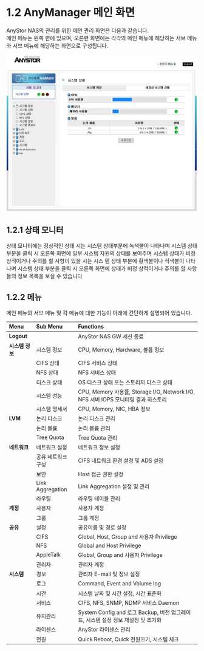 # 1.2  AnyManager 메인 화면

AnyStor NAS의 관리를 위한 메인 관리 화면은 다음과 같습니다.  
메인 메뉴는 왼쪽 편에 있으며, 오른편 화면에는 각각의 메인 메뉴에 해당하는 서브 메뉴와 서브 메뉴에 해당하는 화면으로 구성됩니다. 

![\[ &#xADF8;&#xB9BC; 1.2 AnyManager &#xBA54;&#xC778; &#xAD00;&#xB9AC;&#xD654;&#xBA74; \]](../.gitbook/assets/mainview.png)

## 1.2.1 상태 모니터

상태 모니터에는 정상적인 상태 시는 시스템 상태부분에 녹색볼이 나타나며 시스템 상태부분을 클릭 시 오른쪽 화면에 일부 시스템 자원의 상태를 보여주며 시스템 상태가 비정상적이거나 주의를 할 사항이 있을 시는 시스 템 상태 부분에 황색볼이나 적색볼이 나타나며 시스템 상태 부분을 클릭 시 오른쪽 화면에 상태가 비정 상적이거나 주의를 할 사항들의 정보 목록을 보실 수 있습니다

## 1.2.2 메뉴

메인 메뉴와 서브 메뉴 및 각 메뉴에 대한 기능이 아래에 간단하게 설명되어 있습니다.

| Menu | Sub Menu | Functions |
| :---	| :---	| :---	|
| **Logout** |  | AnyStor NAS GW 세션 종료 |
| **시스템 정보** | 시스템 정보 | CPU, Memory, Hardware, 볼륨 정보 |
|  | CIFS 상태 | CIFS 서비스 상태 |
|  | NFS 상태 | NFS 서비스 상태 |
|  | 디스크 상태 | OS 디스크 상태 또는 스토리지 디스크 상태 |
|  | 시스템 성능 | CPU, Memory 사용률, Storage I/O, Network I/O, NFS 서버 IOPS 모니터링 결과 히스토리 |
|  | 시스템 명세서 | CPU, Memory, NIC, HBA 정보 |
| **LVM** | 논리 디스크 | 논리 디스크 관리 |
|  | 논리 볼륨 | 논리 볼륨 관리 |
|  | Tree Quota | Tree Quota 관리 |
| **네트워크** | 네트워크 설정 | 네트워크 정보 설정 |
|  | 공유 네트워크 구성 | CIFS 네트워크 환경 설정 및 ADS 설정 |
|  | 보안 | Host 접근 권한 설정 |
|  | Link Aggregation | Link Aggregation 설정 및 관리 |
|  | 라우팅 | 라우팅 테이블 관리 |
| **계정** | 사용자 | 사용자 계정 |
|  | 그룹 | 그룹 계정 |
| **공유** | 설정 | 공유이름 및 경로 설정 |
|  | CIFS | Global, Host, Group and 사용자 Privilege |
|  | NFS | Global and Host Privilege |
|  | AppleTalk | Global, Group and 사용자 Privilege |
|  | 관리자 | 관리자 계정 |
| **시스템** | 경보 | 관리자 E-mail 및 정보 설정 |
|  | 로그 | Command, Event and Volume log |
|  | 시간 | 시스템 날짜 및 시간 설정, 시간 표준화 |
|  | 서비스 | CIFS, NFS, SNMP, NDMP 서비스 Daemon |
|  | 유지관리 | System Config and 로그 Backup,    버전 업그레이드, 시스템 설정 정보 재설정 및 초기화 |
|  | 라이센스 | AnyStor 라이센스 관리 |
|  | 전원 | Quick Reboot, Quick 전원끄기, 시스템 체크 |
